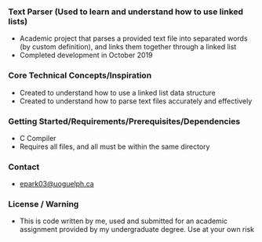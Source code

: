 ### Text Parser (Used to learn and understand how to use linked lists)

- Academic project that parses a provided text file into separated words (by custom definition), and links them together through a linked list
- Completed development in October 2019

### Core Technical Concepts/Inspiration
- Created to understand how to use a linked list data structure
- Created to understand how to parse text files accurately and effectively

### Getting Started/Requirements/Prerequisites/Dependencies
- C Compiler
- Requires all files, and all must be within the same directory

### Contact
- epark03@uoguelph.ca

### License / Warning
- This is code written by me, used and submitted for an academic assignment provided by my undergraduate degree. Use at your own risk
